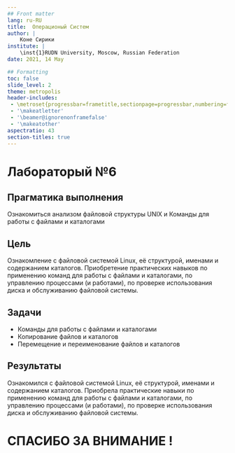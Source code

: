 ```yaml
---
## Front matter
lang: ru-RU
title:  Операционый Систем 
author: |
	Коне Сирики
institute: |
	\inst{1}RUDN University, Moscow, Russian Federation
date: 2021, 14 May

## Formatting
toc: false
slide_level: 2
theme: metropolis
header-includes: 
 - \metroset{progressbar=frametitle,sectionpage=progressbar,numbering=fraction}
 - '\makeatletter'
 - '\beamer@ignorenonframefalse'
 - '\makeatother'
aspectratio: 43
section-titles: true
---
```


#  Лабораторый №6

## Прагматика выполнения

Ознакомиться анализом файловой структуры UNIX и Команды для работы с файлами и каталогами

## Цель

Ознакомление с файловой системой Linux, её структурой, именами и содержанием каталогов. Приобретение практических навыков по применению команд для работы с файлами и каталогами, по управлению процессами (и работами), по проверке использования диска и обслуживанию файловой системы.

## Задачи

-  Команды для работы с файлами и каталогами
-  Копирование файлов и каталогов
- Перемещение и переименование файлов и каталогов
  


## Результаты

Ознакомился с файловой системой Linux, её структурой, именами и содержанием каталогов. Приобрела практические навыки по применению команд для работы с файлами и каталогами, по управлению процессами (и работами), по проверке использования диска и обслуживанию файловой системы.




 # СПАСИБО ЗА ВНИМАНИЕ !
